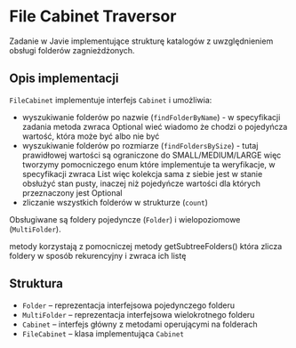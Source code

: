 # File Cabinet Traversor
Zadanie w Javie implementujące strukturę katalogów z uwzględnieniem obsługi folderów zagnieżdżonych.

## Opis implementacji

`FileCabinet` implementuje interfejs `Cabinet` i umożliwia:  

- wyszukiwanie folderów po nazwie (`findFolderByName`)  - w specyfikacji zadania metoda zwraca Optional<Folder> wieć wiadomo że chodzi o pojedyńcza wartość, która może być albo nie być
- wyszukiwanie folderów po rozmiarze (`findFoldersBySize`)  - tutaj prawidłowej wartości są ograniczone do SMALL/MEDIUM/LARGE więc tworzymy pomocniczego enum które implementuje ta weryfikacje, w specyfikacji zwraca List<Folder> więc kolekcja sama z siebie jest w stanie obsłużyć stan pusty, inaczej niż pojedyńcze wartości dla których przeznaczony jest Optional 
- zliczanie wszystkich folderów w strukturze (`count`)  

Obsługiwane są foldery pojedyncze (`Folder`) i wielopoziomowe (`MultiFolder`).

metody korzystają z pomocniczej metody getSubtreeFolders() która zlicza foldery w sposób rekurencyjny i zwraca ich listę

## Struktura

- `Folder` – reprezentacja interfejsowa pojedynczego folderu  
- `MultiFolder` – reprezentacja interfejsowa wielokrotnego folderu  
- `Cabinet` – interfejs główny z metodami operującymi na folderach  
- `FileCabinet` – klasa implementująca `Cabinet`  
